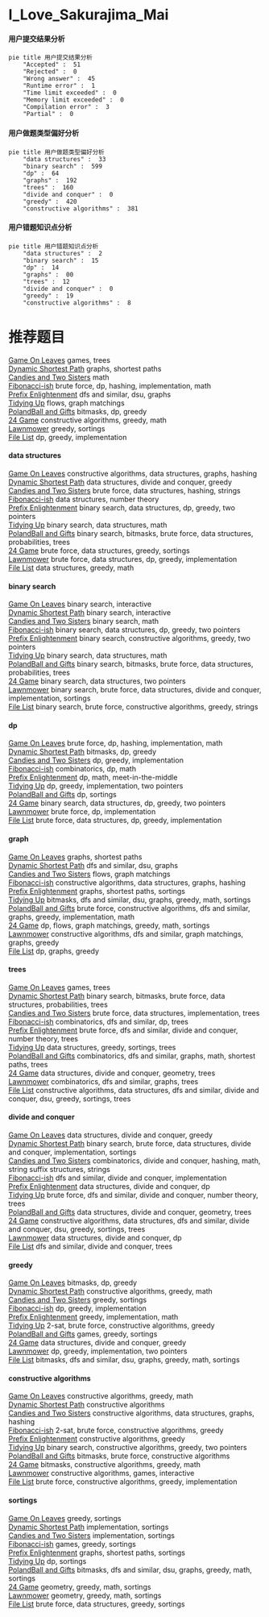 # I_Love_Sakurajima_Mai
<!-- tabs:start -->
#### **用户提交结果分析**

```mermaid
pie title 用户提交结果分析
    "Accepted" :  51
    "Rejected" :  0
    "Wrong answer" :  45
    "Runtime error" :  1
    "Time limit exceeded" :  0
    "Memory limit exceeded" :  0
    "Compilation error" :  3
    "Partial" :  0
```
#### **用户做题类型偏好分析**

```mermaid
pie title 用户做题类型偏好分析
    "data structures" :  33
    "binary search" :  599
    "dp" :  64
    "graphs" :  192
    "trees" :  160
    "divide and conquer" :  0
    "greedy" :  420
    "constructive algorithms" :  381
```
#### **用户错题知识点分析**

```mermaid
pie title 用户错题知识点分析
    "data structures" :  2
    "binary search" :  15
    "dp" :  14
    "graphs" :  00
    "trees" :  12
    "divide and conquer" :  0
    "greedy" :  19
    "constructive algorithms" :  8
```
<!-- tabs:end -->
# 推荐题目
[Game On Leaves](http://codeforces.com/problemset/problem/1363/C)		games,
                        trees		  
[Dynamic Shortest Path](http://codeforces.com/problemset/problem/843/D)		graphs,
                        shortest paths		  
[Candies and Two Sisters](http://codeforces.com/problemset/problem/1335/A)		math		  
[Fibonacci-ish](http://codeforces.com/problemset/problem/633/D)		brute force,
                        dp,
                        hashing,
                        implementation,
                        math		  
[Prefix Enlightenment](http://codeforces.com/problemset/problem/1290/C)		dfs and similar,
                        dsu,
                        graphs		  
[Tidying Up](http://codeforces.com/problemset/problem/316/C2)		flows,
                        graph matchings		  
[PolandBall and Gifts](http://codeforces.com/problemset/problem/755/F)		bitmasks,
                        dp,
                        greedy		  
[24 Game](http://codeforces.com/problemset/problem/468/A)		constructive algorithms,
                        greedy,
                        math		  
[Lawnmower](http://codeforces.com/problemset/problem/115/B)		greedy,
                        sortings		  
[File List](http://codeforces.com/problemset/problem/174/B)		dp,
                        greedy,
                        implementation		  
<!-- tabs:start -->
#### **data structures**
[Game On Leaves](http://codeforces.com/problemset/problem/1494/E)		constructive algorithms,
                        data structures,
                        graphs,
                        hashing		  
[Dynamic Shortest Path](http://codeforces.com/problemset/problem/1373/G)		data structures,
                        divide and conquer,
                        greedy		  
[Candies and Two Sisters](http://codeforces.com/problemset/problem/1056/E)		brute force,
                        data structures,
                        hashing,
                        strings		  
[Fibonacci-ish](http://codeforces.com/problemset/problem/914/D)		data structures,
                        number theory		  
[Prefix Enlightenment](http://codeforces.com/problemset/problem/1492/C)		binary search,
                        data structures,
                        dp,
                        greedy,
                        two pointers		  
[Tidying Up](http://codeforces.com/problemset/problem/1490/G)		binary search,
                        data structures,
                        math		  
[PolandBall and Gifts](http://codeforces.com/problemset/problem/1479/D)		binary search,
                        bitmasks,
                        brute force,
                        data structures,
                        probabilities,
                        trees		  
[24 Game](http://codeforces.com/problemset/problem/1497/A)		brute force,
                        data structures,
                        greedy,
                        sortings		  
[Lawnmower](http://codeforces.com/problemset/problem/1491/C)		brute force,
                        data structures,
                        dp,
                        greedy,
                        implementation		  
[File List](http://codeforces.com/problemset/problem/1492/B)		data structures,
                        greedy,
                        math		  
#### **binary search**
[Game On Leaves](https://codeforces.com/contest/810/problem/D)		binary search,
                        interactive		  
[Dynamic Shortest Path](https://codeforces.com/contest/1483/problem/E)		binary search,
                        interactive		  
[Candies and Two Sisters](http://codeforces.com/problemset/problem/1359/C)		binary search,
                        math		  
[Fibonacci-ish](http://codeforces.com/problemset/problem/1492/C)		binary search,
                        data structures,
                        dp,
                        greedy,
                        two pointers		  
[Prefix Enlightenment](http://codeforces.com/problemset/problem/1463/D)		binary search,
                        constructive algorithms,
                        greedy,
                        two pointers		  
[Tidying Up](http://codeforces.com/problemset/problem/1490/G)		binary search,
                        data structures,
                        math		  
[PolandBall and Gifts](http://codeforces.com/problemset/problem/1479/D)		binary search,
                        bitmasks,
                        brute force,
                        data structures,
                        probabilities,
                        trees		  
[24 Game](http://codeforces.com/problemset/problem/1436/E)		binary search,
                        data structures,
                        two pointers		  
[Lawnmower](http://codeforces.com/problemset/problem/1461/D)		binary search,
                        brute force,
                        data structures,
                        divide and conquer,
                        implementation,
                        sortings		  
[File List](http://codeforces.com/problemset/problem/1493/C)		binary search,
                        brute force,
                        constructive algorithms,
                        greedy,
                        strings		  
#### **dp**
[Game On Leaves](http://codeforces.com/problemset/problem/633/D)		brute force,
                        dp,
                        hashing,
                        implementation,
                        math		  
[Dynamic Shortest Path](http://codeforces.com/problemset/problem/755/F)		bitmasks,
                        dp,
                        greedy		  
[Candies and Two Sisters](http://codeforces.com/problemset/problem/174/B)		dp,
                        greedy,
                        implementation		  
[Fibonacci-ish](http://codeforces.com/problemset/problem/145/C)		combinatorics,
                        dp,
                        math		  
[Prefix Enlightenment](http://codeforces.com/problemset/problem/643/F)		dp,
                        math,
                        meet-in-the-middle		  
[Tidying Up](http://codeforces.com/problemset/problem/1469/C)		dp,
                        greedy,
                        implementation,
                        two pointers		  
[PolandBall and Gifts](http://codeforces.com/problemset/problem/4/D)		dp,
                        sortings		  
[24 Game](http://codeforces.com/problemset/problem/1492/C)		binary search,
                        data structures,
                        dp,
                        greedy,
                        two pointers		  
[Lawnmower](https://codeforces.com/contest/1457/problem/C)		brute force,
                        dp,
                        implementation		  
[File List](http://codeforces.com/problemset/problem/1491/C)		brute force,
                        data structures,
                        dp,
                        greedy,
                        implementation		  
#### **graph**
[Game On Leaves](http://codeforces.com/problemset/problem/843/D)		graphs,
                        shortest paths		  
[Dynamic Shortest Path](http://codeforces.com/problemset/problem/1290/C)		dfs and similar,
                        dsu,
                        graphs		  
[Candies and Two Sisters](http://codeforces.com/problemset/problem/316/C2)		flows,
                        graph matchings		  
[Fibonacci-ish](http://codeforces.com/problemset/problem/1494/E)		constructive algorithms,
                        data structures,
                        graphs,
                        hashing		  
[Prefix Enlightenment](http://codeforces.com/problemset/problem/1422/D)		graphs,
                        shortest paths,
                        sortings		  
[Tidying Up](http://codeforces.com/problemset/problem/1466/F)		bitmasks,
                        dfs and similar,
                        dsu,
                        graphs,
                        greedy,
                        math,
                        sortings		  
[PolandBall and Gifts](http://codeforces.com/problemset/problem/1487/C)		brute force,
                        constructive algorithms,
                        dfs and similar,
                        graphs,
                        greedy,
                        implementation,
                        math		  
[24 Game](http://codeforces.com/problemset/problem/1437/C)		dp,
                        flows,
                        graph matchings,
                        greedy,
                        math,
                        sortings		  
[Lawnmower](http://codeforces.com/problemset/problem/1470/D)		constructive algorithms,
                        dfs and similar,
                        graph matchings,
                        graphs,
                        greedy		  
[File List](http://codeforces.com/problemset/problem/1476/C)		dp,
                        graphs,
                        greedy		  
#### **trees**
[Game On Leaves](http://codeforces.com/problemset/problem/1363/C)		games,
                        trees		  
[Dynamic Shortest Path](http://codeforces.com/problemset/problem/1479/D)		binary search,
                        bitmasks,
                        brute force,
                        data structures,
                        probabilities,
                        trees		  
[Candies and Two Sisters](http://codeforces.com/problemset/problem/1511/C)		brute force,
                        data structures,
                        implementation,
                        trees		  
[Fibonacci-ish](http://codeforces.com/problemset/problem/1499/F)		combinatorics,
                        dfs and similar,
                        dp,
                        trees		  
[Prefix Enlightenment](http://codeforces.com/problemset/problem/1491/E)		brute force,
                        dfs and similar,
                        divide and conquer,
                        number theory,
                        trees		  
[Tidying Up](http://codeforces.com/problemset/problem/1466/D)		data structures,
                        greedy,
                        sortings,
                        trees		  
[PolandBall and Gifts](http://codeforces.com/problemset/problem/1495/D)		combinatorics,
                        dfs and similar,
                        graphs,
                        math,
                        shortest paths,
                        trees		  
[24 Game](http://codeforces.com/problemset/problem/1303/G)		data structures,
                        divide and conquer,
                        geometry,
                        trees		  
[Lawnmower](http://codeforces.com/problemset/problem/1454/E)		combinatorics,
                        dfs and similar,
                        graphs,
                        trees		  
[File List](http://codeforces.com/problemset/problem/1494/D)		constructive algorithms,
                        data structures,
                        dfs and similar,
                        divide and conquer,
                        dsu,
                        greedy,
                        sortings,
                        trees		  
#### **divide and conquer**
[Game On Leaves](http://codeforces.com/problemset/problem/1373/G)		data structures,
                        divide and conquer,
                        greedy		  
[Dynamic Shortest Path](http://codeforces.com/problemset/problem/1461/D)		binary search,
                        brute force,
                        data structures,
                        divide and conquer,
                        implementation,
                        sortings		  
[Candies and Two Sisters](http://codeforces.com/problemset/problem/1466/G)		combinatorics,
                        divide and conquer,
                        hashing,
                        math,
                        string suffix structures,
                        strings		  
[Fibonacci-ish](http://codeforces.com/problemset/problem/1490/D)		dfs and similar,
                        divide and conquer,
                        implementation		  
[Prefix Enlightenment](https://codeforces.com/contest/1483/problem/C)		data structures,
                        divide and conquer,
                        dp		  
[Tidying Up](http://codeforces.com/problemset/problem/1491/E)		brute force,
                        dfs and similar,
                        divide and conquer,
                        number theory,
                        trees		  
[PolandBall and Gifts](http://codeforces.com/problemset/problem/1303/G)		data structures,
                        divide and conquer,
                        geometry,
                        trees		  
[24 Game](http://codeforces.com/problemset/problem/1494/D)		constructive algorithms,
                        data structures,
                        dfs and similar,
                        divide and conquer,
                        dsu,
                        greedy,
                        sortings,
                        trees		  
[Lawnmower](http://codeforces.com/problemset/problem/1482/E)		data structures,
                        divide and conquer,
                        dp		  
[File List](http://codeforces.com/problemset/problem/566/C)		dfs and similar,
                        divide and conquer,
                        trees		  
#### **greedy**
[Game On Leaves](http://codeforces.com/problemset/problem/755/F)		bitmasks,
                        dp,
                        greedy		  
[Dynamic Shortest Path](http://codeforces.com/problemset/problem/468/A)		constructive algorithms,
                        greedy,
                        math		  
[Candies and Two Sisters](http://codeforces.com/problemset/problem/115/B)		greedy,
                        sortings		  
[Fibonacci-ish](http://codeforces.com/problemset/problem/174/B)		dp,
                        greedy,
                        implementation		  
[Prefix Enlightenment](http://codeforces.com/problemset/problem/1209/A)		greedy,
                        implementation,
                        math		  
[Tidying Up](http://codeforces.com/problemset/problem/1400/C)		2-sat,
                        brute force,
                        constructive algorithms,
                        greedy		  
[PolandBall and Gifts](http://codeforces.com/problemset/problem/794/C)		games,
                        greedy,
                        sortings		  
[24 Game](http://codeforces.com/problemset/problem/1373/G)		data structures,
                        divide and conquer,
                        greedy		  
[Lawnmower](http://codeforces.com/problemset/problem/1469/C)		dp,
                        greedy,
                        implementation,
                        two pointers		  
[File List](http://codeforces.com/problemset/problem/1466/F)		bitmasks,
                        dfs and similar,
                        dsu,
                        graphs,
                        greedy,
                        math,
                        sortings		  
#### **constructive algorithms**
[Game On Leaves](http://codeforces.com/problemset/problem/468/A)		constructive algorithms,
                        greedy,
                        math		  
[Dynamic Shortest Path](https://codeforces.com/contest/1130/problem/E)		constructive algorithms		  
[Candies and Two Sisters](http://codeforces.com/problemset/problem/1494/E)		constructive algorithms,
                        data structures,
                        graphs,
                        hashing		  
[Fibonacci-ish](http://codeforces.com/problemset/problem/1400/C)		2-sat,
                        brute force,
                        constructive algorithms,
                        greedy		  
[Prefix Enlightenment](http://codeforces.com/problemset/problem/1493/A)		constructive algorithms,
                        greedy		  
[Tidying Up](http://codeforces.com/problemset/problem/1463/D)		binary search,
                        constructive algorithms,
                        greedy,
                        two pointers		  
[PolandBall and Gifts](https://codeforces.com/contest/1456/problem/B)		bitmasks,
                        brute force,
                        constructive algorithms		  
[24 Game](http://codeforces.com/problemset/problem/1492/D)		bitmasks,
                        constructive algorithms,
                        greedy,
                        math		  
[Lawnmower](https://codeforces.com/contest/1504/problem/D)		constructive algorithms,
                        games,
                        interactive		  
[File List](https://codeforces.com/contest/1483/problem/A)		brute force,
                        constructive algorithms,
                        greedy,
                        implementation		  
#### **sortings**
[Game On Leaves](http://codeforces.com/problemset/problem/115/B)		greedy,
                        sortings		  
[Dynamic Shortest Path](http://codeforces.com/problemset/problem/12/B)		implementation,
                        sortings		  
[Candies and Two Sisters](http://codeforces.com/problemset/problem/1137/A)		implementation,
                        sortings		  
[Fibonacci-ish](http://codeforces.com/problemset/problem/794/C)		games,
                        greedy,
                        sortings		  
[Prefix Enlightenment](http://codeforces.com/problemset/problem/1422/D)		graphs,
                        shortest paths,
                        sortings		  
[Tidying Up](http://codeforces.com/problemset/problem/4/D)		dp,
                        sortings		  
[PolandBall and Gifts](http://codeforces.com/problemset/problem/1466/F)		bitmasks,
                        dfs and similar,
                        dsu,
                        graphs,
                        greedy,
                        math,
                        sortings		  
[24 Game](https://codeforces.com/contest/1496/problem/C)		geometry,
                        greedy,
                        math,
                        sortings		  
[Lawnmower](http://codeforces.com/problemset/problem/1495/A)		geometry,
                        greedy,
                        math,
                        sortings		  
[File List](http://codeforces.com/problemset/problem/1497/A)		brute force,
                        data structures,
                        greedy,
                        sortings		  
<!-- tabs:end -->
